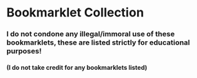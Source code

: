 # Bookmarklet Collection
### I do not condone any illegal/immoral use of these bookmarklets, these are listed strictly for educational purposes! 
#### (I do not take credit for any bookmarklets listed)
